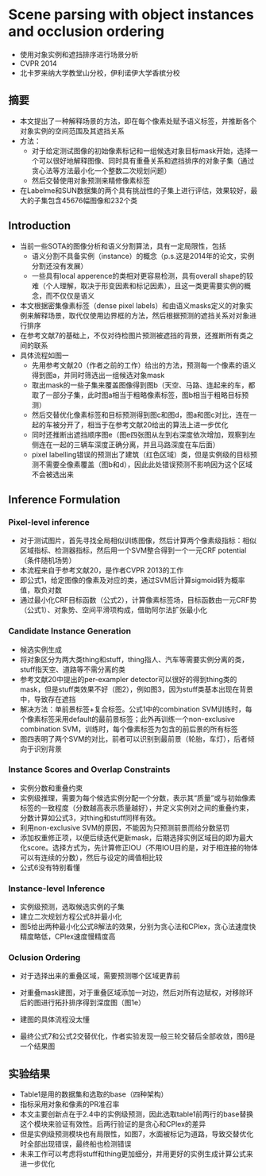 # Scene parsing with object instances and occlusion ordering

- 使用对象实例和遮挡排序进行场景分析
- CVPR 2014
- 北卡罗来纳大学教堂山分校，伊利诺伊大学香槟分校

## 摘要
- 本文提出了一种解释场景的方法，即在每个像素处赋予语义标签，并推断各个对象实例的空间范围及其遮挡关系
- 方法：
  - 对于给定测试图像的初始像素标记和一组候选对象目标mask开始，选择一个可以很好地解释图像、同时具有重叠关系和遮挡排序的对象子集（通过贪心法等方法最小化一个整数二次规划问题）
  - 然后交替使用对象预测来精修像素标签
- 在Labelme和SUN数据集的两个具有挑战性的子集上进行评估，效果较好，最大的子集包含45676幅图像和232个类

## Introduction
- 当前一些SOTA的图像分析和语义分割算法，具有一定局限性，包括
  - 语义分割不具备实例（instance）的概念（p.s.这是2014年的论文，实例分割还没有发展）
  - 一些具有local apperence的类相对更容易检测，具有overall shape的较难（个人理解，取决于形变因素和标记因素），且这一类更需要实例的概念，而不仅仅是语义
- 本文根据密集像素标签（dense pixel labels）和由语义masks定义的对象实例来解释场景，取代仅使用边界框的方法，然后根据预测的遮挡关系对对象进行排序
- 在参考文献7的基础上，不仅对待检图片预测被遮挡的背景，还推断所有类之间的联系
- 具体流程如图一
  - 先用参考文献20（作者之前的工作）给出的方法，预测每一个像素的语义得到图a，并同时筛选出一组候选对象mask
  - 取出mask的一些子集来覆盖图像得到图b（天空、马路、连起来的车，都取了一部分子集，此时图a相当于粗略像素标签，图b相当于粗略目标预测）
  - 然后交替优化像素标签和目标预测得到图c和图d，图a和图c对比，连在一起的车被分开了，相当于在参考文献20给出的算法上进一步优化
  - 同时还推断出遮挡顺序图e（图e四张图从左到右深度依次增加，观察到左侧连在一起的三辆车深度正确分离，并且马路深度在车后面）
  - pixel labelling错误的预测出了建筑（红色区域）类，但是实例级的目标预测不需要全像素覆盖（图b和d），因此此处错误预测不影响因为这个区域不会被选出来

## Inference Formulation

### Pixel-level inference
- 对于测试图片，首先寻找全局相似训练图像，然后计算两个像素级指标：相似区域指标、检测器指标，然后用一个SVM整合得到一个一元CRF potential（条件随机场势）
- 本流程来自于参考文献20，是作者CVPR 2013的工作
- 即公式1，给定图像的像素及对应的类，通过SVM后计算sigmoid转为概率值，取负对数
- 通过最小化CRF目标函数（公式2），计算像素标签场，目标函数由一元CRF势（公式1）、对象势、空间平滑项构成，借助阿尔法扩张最小化

### Candidate Instance Generation
- 候选实例生成
- 将对象区分为两大类thing和stuff，thing指人、汽车等需要实例分离的类，stuff指天空、道路等不需分离的类
- 参考文献20中提出的per-exampler detector可以很好的得到thing类的mask，但是stuff类效果不好（图2），例如图3，因为stuff类基本出现在背景中，导致存在遮挡
- 解决方法：单前景标签+复合标签。公式1中的combination SVM训练时，每个像素标签采用default的最前景标签；此外再训练一个non-exclusive combination SVM，训练时，每个像素标签为包含的前后景的所有标签
- 图四表明了两个SVM的对比，前者可以识别到最前景（轮胎，车灯），后者倾向于识别背景

### Instance Scores and Overlap Constraints
- 实例分数和重叠约束
- 实例级推理，需要为每个候选实例分配一个分数，表示其“质量”或与初始像素标签的一致程度（分数越高表示质量越好），并定义实例对之间的重叠约束，分数计算如公式3，对thing和stuff同样有效。
- 利用non-exclusive SVM的原因，不能因为只预测前景而给分数惩罚
- 添加权重修正项，以便后续迭代更新mask，后期选择实例区域目的即为最大化score。选择方式为，先计算修正IOU（不用IOU目的是，对于相连接的物体可以有连续的分数），然后与设定的阈值相比较
- 公式6没有特别看懂

### Instance-level Inference
- 实例级预测，选取候选实例的子集
- 建立二次规划方程公式8并最小化
- 图5给出两种最小化公式8解法的效果，分别为贪心法和CPlex，贪心法速度快精度略低，CPlex速度慢精度高

### Oclusion Ordering
- 对于选择出来的重叠区域，需要预测哪个区域更靠前
- 对重叠mask建图，对于重叠区域添加一对边，然后对所有边赋权，对移除环后的图进行拓扑排序得到深度图（图1e）
- 建图的具体流程没太懂


- 最终公式7和公式2交替优化，作者实验发现一般三轮交替后全部收敛，图6是一个结果图

## 实验结果
- Table1是用的数据集和选取的base（四种架构）
- 指标采用对象和像素的PR准召率
- 本文主要创新点在于2.4中的实例级预测，因此选取table1前两行的base替换这个模块来验证有效性。后两行验证的是贪心和CPlex的差异
- 但是实例级预测模块也有局限性，如图7，水面被标记为道路，导致交替优化时全部出现错误，最终船也检测错误
- 未来工作可以考虑将stuff和thing更加细分，并用更好的实例生成计算公式来进一步优化